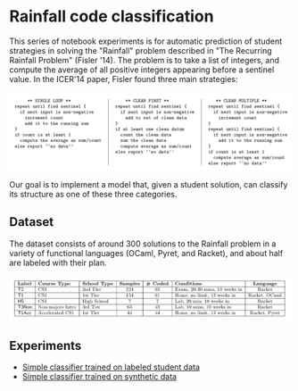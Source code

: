 # Rainfall code classification

This series of notebook experiments is for automatic prediction of student strategies in solving the "Rainfall" problem described in "The Recurring Rainfall Problem" (Fisler '14). The problem is to take a list of integers, and compute the average of all positive integers appearing before a sentinel value. In the ICER'14 paper, Fisler found three main strategies:

![](strategies.png)

Our goal is to implement a model that, given a student solution, can classify its structure as one of these three categories.

## Dataset

The dataset consists of around 300 solutions to the Rainfall problem in a variety of functional languages (OCaml, Pyret, and Racket), and about half are labeled with their plan.

![](dataset.png)

## Experiments

* [Simple classifier trained on labeled student data](supervised_simple_classifier.ipynb)
* [Simple classifier trained on synthetic data](synthetic_simple_classifier.ipynb)
